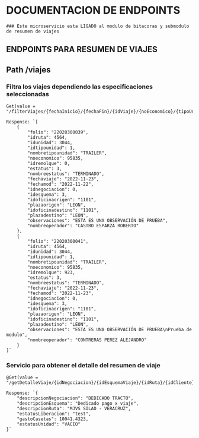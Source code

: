 
# DOCUMENTACION DE ENDPOINTS 
~~~
### Este microservicio esta LIGADO al modulo de bitacoras y submodulo de resumen de viajes
~~~
    
## ENDPOINTS PARA RESUMEN DE VIAJES
## Path /viajes

### Filtra los viajes dependiendo las especificaciones seleccionadas
	Get(value = "/filterViajes/{fechaInicio}/{fechaFin}/{idViaje}/{noEconomico}/{tipoUnidad}/{estatusViaje}/{idEsquema}/{idNegociacion}/{idCliente}/{idOficinaCliente}/{idoficinaDocumenta}")
	
	
```
Response: `[
    {
        "folio": "22020300039",
        "idruta": 4564,
        "idunidad": 3044,
        "idtipounidad": 1,
        "nombretipounidad": "TRAILER",
        "noeconomico": 95835,
        "idremolque": 0,
        "estatus": 3,
        "nombreestatus": "TERMINADO",
        "fechaviaje": "2022-11-23",
        "fechamod": "2022-11-22",
        "idnegociacion": 0,
        "idesquema": 3,
        "idoficinaorigen": "1101",
        "plazaorigen": "LEON",
        "idoficinadestino": "1101",
        "plazadestino": "LEON",
        "observaciones": "ESTA ES UNA OBSERVACIÓN DE PRUEBA",
        "nombreoperador": "CASTRO ESPARZA ROBERTO"
    },
    {
        "folio": "22020300041",
        "idruta": 4564,
        "idunidad": 3044,
        "idtipounidad": 1,
        "nombretipounidad": "TRAILER",
        "noeconomico": 95835,
        "idremolque": 923,
        "estatus": 3,
        "nombreestatus": "TERMINADO",
        "fechaviaje": "2022-11-23",
        "fechamod": "2022-11-23",
        "idnegociacion": 0,
        "idesquema": 3,
        "idoficinaorigen": "1101",
        "plazaorigen": "LEON",
        "idoficinadestino": "1101",
        "plazadestino": "LEON",
        "observaciones": "ESTA ES UNA OBSERVACIÓN DE PRUEBA\nPrueba de modulo",
        "nombreoperador": "CONTRERAS PEREZ ALEJANDRO"
    }
]`
```

### Servicio para obtener el detalle del resumen de viaje
	@Get(value = "/getDetalleViaje/{idNegociacion}/{idEsquemaViaje}/{idRuta}/{idCliente}/{idOficinaCliente}/{idoficinaDocumenta}/{idUnidad}/{noEconomico}")
```
Response: `{
    "descripcionNegociacion": "DEDICADO TRACTO",
    "descripcionEsquema": "Dedicado pago x viaje",
    "descripcionRuta": "MJVS SILAO - VERACRUZ",
    "estatusLiberacion": "test",
    "gastoCasetas": 10041.4323,
    "estatusUnidad": "VACIO"
}`
```
